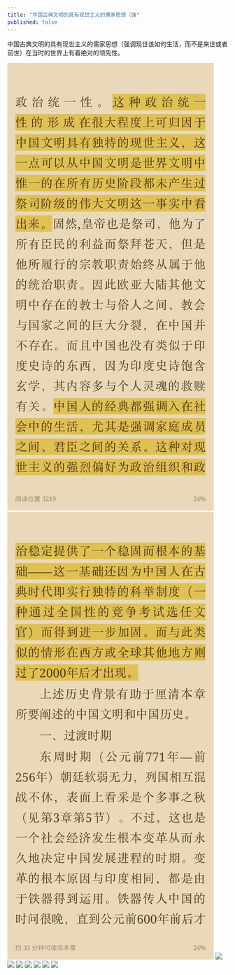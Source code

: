 ```yaml
---
title: "中国古典文明的具有现世主义的儒家思想（强"
published: false
---
```

中国古典文明的具有现世主义的儒家思想（强调现世该如何生活，而不是来世或者前世）在当时的世界上有着绝对的领先性。

![](./1.jpg)
![](./2.jpg)
![](./3.jpg)
![](./4.jpg)
![](./5.jpg)
![](./6.jpg)
![](./7.jpg)
![](./8.jpg)
![](./9.jpg)
